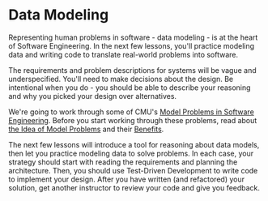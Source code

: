 # Data Modeling

Representing human problems in software - data modeling - is at the heart of Software Engineering. In the next few lessons, you'll practice modeling data and writing code to translate real-world problems into software.

The requirements and problem descriptions for systems will be vague and underspecified. You'll need to make decisions about the design. Be intentional when you do - you should be able to describe your reasoning and why you picked your design over alternatives.

We're going to work through some of CMU's [Model Problems in Software Engineering](http://www.cs.cmu.edu/~ModProb/index.html). Before you start working through these problems, read about [the Idea of Model Problems](http://www.cs.cmu.edu/~ModProb/idea.html) and their [Benefits](http://www.cs.cmu.edu/~ModProb/benefits.html).

The next few lessons will introduce a tool for reasoning about data models, then let you practice modeling data to solve problems. In each case, your strategy should start with reading the requirements and planning the architecture. Then, you should use Test-Driven Development to write code to implement your design. After you have written (and refactored) your solution, get another instructor to review your code and give you feedback.
